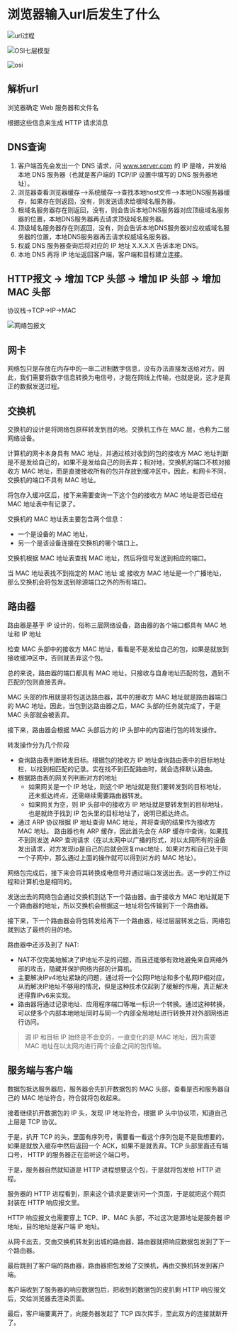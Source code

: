 # 浏览器输入url后发生了什么

![url过程](https://cdn.jsdelivr.net/gh/starmilkxin/picturebed/img/url过程.jpg)

![OSI七层模型](https://cdn.jsdelivr.net/gh/starmilkxin/picturebed/img/OSI七层模型.gif)

![osi](https://cdn.jsdelivr.net/gh/starmilkxin/picturebed/img/osi.jpeg)

## 解析url

浏览器确定 Web 服务器和文件名

根据这些信息来生成 HTTP 请求消息

## DNS查询

1. 客户端首先会发出一个 DNS 请求，问 www.server.com 的 IP 是啥，并发给本地 DNS 服务器（也就是客户端的 TCP/IP 设置中填写的 DNS 服务器地址）。
2. 浏览器查看浏览器缓存-->系统缓存-->查找本地host文件-->本地DNS服务器缓存，如果存在则返回，没有，则发送请求给根域名服务器。
3. 根域名服务器存在则返回，没有，则会告诉本地DNS服务器对应顶级域名服务器的位置，本地DNS服务器再去请求顶级域名服务器。
4. 顶级域名服务器存在则返回，没有，则会告诉本地DNS服务器对应权威域名服务器的位置，本地DNS服务器再去请求权威域名服务器。
5. 权威 DNS 服务器查询后将对应的 IP 地址 X.X.X.X 告诉本地 DNS。
6. 本地 DNS 再将 IP 地址返回客户端，客户端和目标建立连接。

## HTTP报文 -> 增加 TCP 头部 -> 增加 IP 头部 -> 增加 MAC 头部

协议栈->TCP->IP->MAC

![网络包报文](https://cdn.jsdelivr.net/gh/starmilkxin/picturebed/img/网络包报文.jpg)

## 网卡

网络包只是存放在内存中的一串二进制数字信息，没有办法直接发送给对方。因此，我们需要将数字信息转换为电信号，才能在网线上传输，也就是说，这才是真正的数据发送过程。

## 交换机

交换机的设计是将网络包原样转发到目的地。交换机工作在 MAC 层，也称为二层网络设备。

计算机的网卡本身具有 MAC 地址，并通过核对收到的包的接收方 MAC 地址判断是不是发给自己的，如果不是发给自己的则丢弃；相对地，交换机的端口不核对接收方 MAC 地址，而是直接接收所有的包并存放到缓冲区中。因此，和网卡不同，交换机的端口不具有 MAC 地址。

将包存入缓冲区后，接下来需要查询一下这个包的接收方 MAC 地址是否已经在 MAC 地址表中有记录了。

交换机的 MAC 地址表主要包含两个信息：

- 一个是设备的 MAC 地址，
- 另一个是该设备连接在交换机的哪个端口上。

交换机根据 MAC 地址表查找 MAC 地址，然后将信号发送到相应的端口。

当 MAC 地址表找不到指定的 MAC 地址 或 接收方 MAC 地址是一个广播地址，那么交换机会将包发送到除源端口之外的所有端口。

## 路由器

路由器是基于 IP 设计的，俗称三层网络设备，路由器的各个端口都具有 MAC 地址和 IP 地址

检查 MAC 头部中的接收方 MAC 地址，看看是不是发给自己的包，如果是就放到接收缓冲区中，否则就丢弃这个包。

总的来说，路由器的端口都具有 MAC 地址，只接收与自身地址匹配的包，遇到不匹配的包则直接丢弃。

MAC 头部的作用就是将包送达路由器，其中的接收方 MAC 地址就是路由器端口的 MAC 地址。因此，当包到达路由器之后，MAC 头部的任务就完成了，于是 MAC 头部就会被丢弃。

接下来，路由器会根据 MAC 头部后方的 IP 头部中的内容进行包的转发操作。

转发操作分为几个阶段

- 查询路由表判断转发目标。根据包的接收方 IP 地址查询路由表中的目标地址栏，以找到相匹配的记录。实在找不到匹配路由时，就会选择默认路由。
- 根据路由表的网关列判断对方的地址
  - 如果网关是一个 IP 地址，则这个IP 地址就是我们要转发到的目标地址，还未抵达终点，还需继续需要路由器转发。
  - 如果网关为空，则 IP 头部中的接收方 IP 地址就是要转发到的目标地址，也是就终于找到 IP 包头里的目标地址了，说明已抵达终点。
- 通过 ARP 协议根据 IP 地址查询 MAC 地址，并将查询的结果作为接收方 MAC 地址。 路由器也有 ARP 缓存，因此首先会在 ARP 缓存中查询，如果找不到则发送 ARP 查询请求（在以太网中以广播的形式，对以太网所有的设备发出请求，对方发现ip是自己的后就会回复mac地址，如果对方和自己处于同一个子网中，那么通过上面的操作就可以得到对方的 MAC 地址）。

网络包完成后，接下来会将其转换成电信号并通过端口发送出去。这一步的工作过程和计算机也是相同的。

发送出去的网络包会通过交换机到达下一个路由器。由于接收方 MAC 地址就是下一个路由器的地址，所以交换机会根据这一地址将包传输到下一个路由器。

接下来，下一个路由器会将包转发给再下一个路由器，经过层层转发之后，网络包就到达了最终的目的地。

路由器中还涉及到了 NAT:

- NAT不仅完美地解决了lP地址不足的问题，而且还能够有效地避免来自网络外部的攻击，隐藏并保护网络内部的计算机。
- 主要解决IPv4地址紧缺的问题，通过将一个公网IP地址和多个私网IP相对应，从而解决IP地址不够用的情况，但是这种技术仅起到了缓解的作用，真正解决还得靠IPv6来实现。
- 路由器将通过记录地址、应用程序端口等唯一标识一个转换。通过这种转换，可以使多个内部本地地址同时与同一个内部全局地址进行转换并对外部网络进行访问。

> 源 IP 和目标 IP 始终是不会变的，一直变化的是 MAC 地址，因为需要 MAC 地址在以太网内进行两个设备之间的包传输。

## 服务端与客户端

数据包抵达服务器后，服务器会先扒开数据包的 MAC 头部，查看是否和服务器自己的 MAC 地址符合，符合就将包收起来。

接着继续扒开数据包的 IP 头，发现 IP 地址符合，根据 IP 头中协议项，知道自己上层是 TCP 协议。

于是，扒开 TCP 的头，里面有序列号，需要看一看这个序列包是不是我想要的，如果是就放入缓存中然后返回一个 ACK，如果不是就丢弃。TCP 头部里面还有端口号， HTTP 的服务器正在监听这个端口号。

于是，服务器自然就知道是 HTTP 进程想要这个包，于是就将包发给 HTTP 进程。

服务器的 HTTP 进程看到，原来这个请求是要访问一个页面，于是就把这个网页封装在 HTTP 响应报文里。

HTTP 响应报文也需要穿上 TCP、IP、MAC 头部，不过这次是源地址是服务器 IP 地址，目的地址是客户端 IP 地址。

从网卡出去，交由交换机转发到出城的路由器，路由器就把响应数据包发到了下一个路由器。

最后跳到了客户端的路由器，路由器把包发给了交换机，再由交换机转发到客户端。

客户端收到了服务器的响应数据包后，把收到的数据包的皮扒剩 HTTP 响应报文后，交给浏览器去渲染页面。

最后，客户端要离开了，向服务器发起了 TCP 四次挥手，至此双方的连接就断开了。

